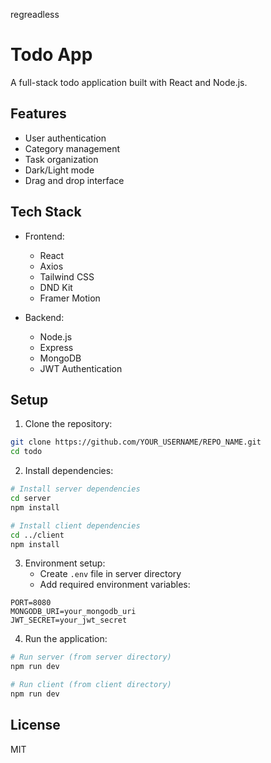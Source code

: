 regreadless

# Todo App

A full-stack todo application built with React and Node.js.

## Features

- User authentication
- Category management
- Task organization
- Dark/Light mode
- Drag and drop interface

## Tech Stack

- Frontend:
  - React
  - Axios
  - Tailwind CSS
  - DND Kit
  - Framer Motion

- Backend:
  - Node.js
  - Express
  - MongoDB
  - JWT Authentication

## Setup

1. Clone the repository:
```bash
git clone https://github.com/YOUR_USERNAME/REPO_NAME.git
cd todo
```

2. Install dependencies:
```bash
# Install server dependencies
cd server
npm install

# Install client dependencies
cd ../client
npm install
```

3. Environment setup:
   - Create `.env` file in server directory
   - Add required environment variables:
```env
PORT=8080
MONGODB_URI=your_mongodb_uri
JWT_SECRET=your_jwt_secret
```

4. Run the application:
```bash
# Run server (from server directory)
npm run dev

# Run client (from client directory)
npm run dev
```

## License

MIT
